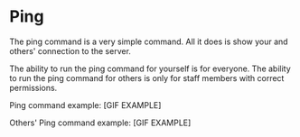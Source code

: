 # Ping
The ping command is a very simple command. All it does is show your and others' connection to the server.

The ability to run the ping command for yourself is for everyone. The ability to run the ping command for others is only for staff members with correct permissions.

Ping command example:
[GIF EXAMPLE]

Others' Ping command example:
[GIF EXAMPLE]
